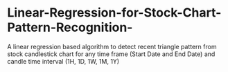 # Linear-Regression-for-Stock-Chart-Pattern-Recognition-
A linear regression based algorithm to detect recent triangle pattern from stock candlestick chart for any time frame (Start Date and End Date) and candle time interval (1H, 1D, 1W, 1M, 1Y)
